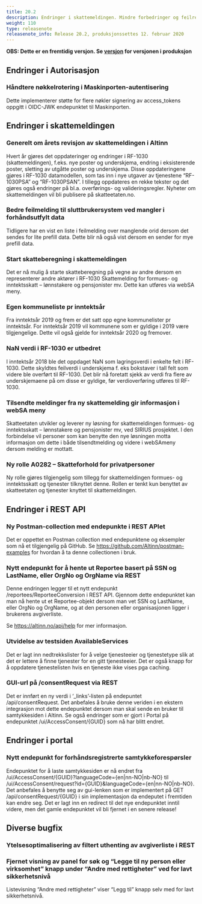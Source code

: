 ```yaml
---
title: 20.2
description: Endringer i skattemeldingen. Mindre forbedringer og feilrettinger
weight: 110
type: releasenote
releasenote_info: Release 20.2, produksjonssettes 12. februar 2020
---
```


**OBS: Dette er en fremtidig versjon. Se [versjon](../20-1) for versjonen i produksjon**

## Endringer i Autorisasjon

### Håndtere nøkkelrotering i Maskinporten-autentisering

Dette implementerer støtte for flere nøkler signering av access_tokens oppgitt i OIDC-JWK endepunktet til Maskinporten.

## Endringer i skattemeldingen

### Generelt om årets revisjon av skattemeldingen i Altinn

Hvert år gjøres det oppdateringer og endringer i RF-1030 (skattemeldingen), f.eks. nye poster og underskjema, endring i eksisterende poster, sletting av utgåtte poster og underskjema. Disse oppdateringene gjøres i RF-1030 datamodellen, som tas inn i nye utgaver av tjenestene “RF-1030PSA” og “RF-1030PSAN”. I tillegg oppdateres en rekke tekster og det gjøres også endringer på bl.a. overførings- og valideringsregler. Nyheter om skattemeldingen vil bli publisere på skatteetaten.no.

### Bedre feilmelding til sluttbrukersystem ved mangler i forhåndsutfylt data

Tidligere har en vist en liste i feilmelding over manglende orid dersom det sendes for lite prefill data. Dette blir nå også vist dersom en sender for mye prefill data.

### Start skatteberegning i skattemeldingen

Det er nå mulig å starte skatteberegning på vegne av andre dersom en representerer andre aktører i RF-1030 Skattemelding for formues- og inntektsskatt – lønnstakere og pensjonister mv. Dette kan utføres via webSA meny.

### Egen kommuneliste pr inntektsår

Fra inntektsår 2019 og frem er det satt opp egne kommunelister pr inntektsår. For inntektsår 2019 vil kommunene som er gyldige i 2019 være tilgjengelige. Dette vil også gjelde for inntektsår 2020 og fremover.

### NaN verdi i RF-1030 er utbedret

I inntektsår 2018 ble det oppdaget NaN som lagringsverdi i enkelte felt i RF-1030. Dette skyldtes feilverdi i underskjema f. eks bokstaver i tall felt som videre ble overført til RF-1030. Det blir nå foretatt sjekk av verdi fra flere av underskjemaene på om disse er gyldige, før verdioverføring utføres til RF-1030.

### Tilsendte meldinger fra ny skattemelding gir informasjon i webSA meny

Skatteetaten utvikler og leverer ny løsning for skattemeldingen formues- og inntektsskatt – lønnstakere og pensjonister mv, ved SIRIUS prosjektet. I den forbindelse vil personer som kan benytte den nye løsningen motta informasjon om dette i både tilsendtmelding og videre i webSAmeny dersom melding er mottatt.

### Ny rolle A0282 – Skatteforhold for privatpersoner

Ny rolle gjøres tilgjengelig som tillegg for skattemeldingen formues- og inntektsskatt og tjenester tilknyttet denne. Rollen er tenkt kun benyttet av skatteetaten og tjenester knyttet til skattemeldingen.

## Endringer i REST API

### Ny Postman-collection med endepunkte i REST APIet

Det er oppettet en Postman collection med endepunktene og eksempler som nå et tilgjengelig på GitHub. Se https://github.com/Altinn/postman-examples for hvordan å ta denne collectionen i bruk.

### Nytt endepunkt for å hente ut Reportee basert på SSN og LastName, eller OrgNo og OrgName via REST

Denne endringen legger til et nytt endepunkt /reportees/ReporteeConversion i REST API. Gjennom dette endepunktet kan man nå hente ut et Reportee-objekt dersom man vet SSN og LastName, eller OrgNo og OrgName, og at den personen eller organisasjonen ligger i brukerens avgiverliste.

Se https://altinn.no/api/help for mer informasjon.

### Utvidelse av testsiden AvailableServices

Det er lagt inn nedtrekkslister for å velge tjenesteeier og tjenestetype slik at det er lettere å finne tjenester for en gitt tjenesteeier. Det er også knapp for å oppdatere tjenestelisten hvis en tjeneste ikke vises pga caching.

### GUI-url på /consentRequest via REST

Det er innført en ny verdi i ‘_links’-listen på endepuntet /api/consentRequest. Det anbefales å bruke denne veriden i en ekstern integrasjon mot dette endepunktet dersom man skal sende en bruker til samtykkesiden i Altinn. Se også endringer som er gjort i Portal på endepunktet /ui/AccessConsent/{GUID} som nå har blitt endret.

## Endringer i portal

### Nytt endepunkt for forhåndsregistrerte samtykkeforespørsler

Endepunktet for å laste samtykkesiden er nå endret fra /ui/AccessConsent/{GUID}?languageCode={en|nn-NO|nb-NO} til /ui/AccessConsent/request?id={GUID}&languageCode={en|nn-NO|nb-NO}. Det anbefales å benytte seg av gui-lenken som er implementert på GET /api/consentRequest/{GUID} i sin implementasjon da endeputet i fremtiden kan endre seg. Det er lagt inn en redirect til det nye endepunktet inntil videre, men det gamle endepunktet vil bli fjernet i en senere release!

## Diverse bugfix

### Ytelsesoptimalisering av filtert uthenting av avgiverliste i REST

### Fjernet visning av panel for søk og “Legge til ny person eller virksomhet” knapp under “Andre med rettigheter” ved for lavt sikkerhetsnivå

Listevisning “Andre med rettigheter” viser “Legg til” knapp selv med for lavt sikkerhetsnivå.




